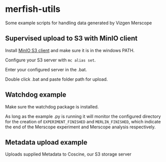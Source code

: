 # merfish-utils
Some example scripts for handling data generated by Vizgen Merscope

## Supervised upload to S3 with MinIO client
Install  [MinIO S3 client](https://github.com/minio/mc) and make sure it is in the windows PATH.

Configure your S3 server with ```mc alias set```.

Enter your configured server in the .bat.

Double click .bat and paste folder path for upload.


## Watchdog example
Make sure the watchdog package is installed.

As long as the example .py is running it will monitor the configured directory for the creation of ```EXPERIMENT_FINISHED``` and ```MERLIN_FINISHED```, which indicate the end of the Merscope experiment and Merscope analysis respectively.

## Metadata upload example
Uploads supplied Metadata to Coscine, our S3 storage server
